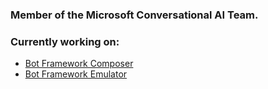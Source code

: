 ### Member of the Microsoft Conversational AI Team.

### Currently working on:
- [Bot Framework Composer](https://github.com/microsoft/BotFramework-Composer)
- [Bot Framework Emulator](https://github.com/microsoft/BotFramework-Emulator)
